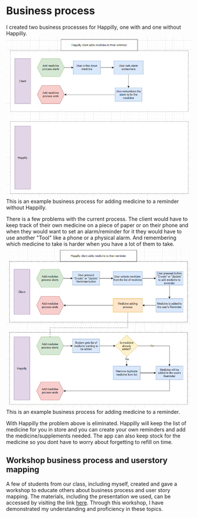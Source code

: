 # Business process
I created two business processes for Happilly, one with and one without Happilly.
![Business process without](resources/business-process-without.png)
This is an example business process for adding medicine to a reminder without Happilly.

There is a few problems with the current process. The client would have to keep track of their own medicine on a piece of paper or on their phone and when they would want to set an alarm/reminder for it they would have to use another "Tool" like a phone or a physical alarm. And remembering which medicine to take is harder when you have a lot of them to take.
![Business process with](resources/business-process-with.png)
This is an example business process for adding medicine to a reminder.

With Happilly the problem above is eliminated. Happilly will keep the list of medicine for you in store and you can create your own reminders and add the medicine/supplements needed. The app can also keep stock for the medicine so you dont have to worry about forgetting to refill on time.


## Workshop business process and userstory mapping
A few of students from our class, including myself, created and gave a workshop to educate others about business process and user story mapping. The materials, including the presentation we used, can be accessed by visiting the link [here](https://github.com/fontys-open-up/2223nj-db03/tree/main/user-story-mapping-workshop). Through this workshop, I have demonstrated my understanding and proficiency in these topics.